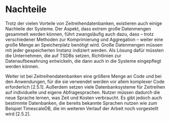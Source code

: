 # Nachteile

Trotz der vielen Vorteile von Zeitreihendatenbanken, existieren auch einige Nachteile der Systeme. Der Aspekt, dass extrem große Datenmengen gesammelt werden können, führt zwangsläufig auch dazu, dass – trotz verschiedener Methoden zur Komprimierung und Aggregation – weiter eine große Menge an Speicherplatz benötigt wird. Große Datenmengen müssen mit jeder gespeicherten Instanz indiziert werden.
Als Lösung dafür müssten die Unternehmen, die auf TSDBs setzen, Richtlinien zur Datenaufbewahrung entwickeln, die dann auch in die Systeme eingepflegt werden können.
 
Weiter ist bei Zeitreihendatenbanken eine größere Menge an Code und bei den Anwendungen, für die sie verwendet werden vor allem komplexer Code erforderlich [2.5.1].
Außerdem setzen viele Datenbanksysteme für Zeitreihen auf individuelle und eigene Abfragesprachen. Nutzer müssen dadurch die neue Sprache lernen, was Zeit und Kosten verbraucht. Es gibt jedoch auch bestimmte Datenbanken, die bereits bekannte Sprachen nutzen wie zum Beispiel TimescaleDB, die im weiteren Verlauf der Arbeit noch vorgestellt wird [2.5.2].

